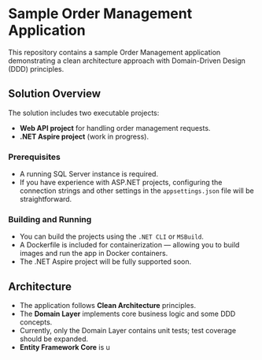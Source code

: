 # Sample Order Management Application

This repository contains a sample Order Management application demonstrating a clean architecture approach with Domain-Driven Design (DDD) principles.

## Solution Overview

The solution includes two executable projects:

- **Web API project** for handling order management requests.
- **.NET Aspire project** (work in progress).

### Prerequisites

- A running SQL Server instance is required.
- If you have experience with ASP.NET projects, configuring the connection strings and other settings in the `appsettings.json` file will be straightforward.

### Building and Running

- You can build the projects using the `.NET CLI` or `MSBuild`.
- A Dockerfile is included for containerization — allowing you to build images and run the app in Docker containers.
- The .NET Aspire project will be fully supported soon.

## Architecture

- The application follows **Clean Architecture** principles.
- The **Domain Layer** implements core business logic and some DDD concepts.
- Currently, only the Domain Layer contains unit tests; test coverage should be expanded.
- **Entity Framework Core** is u
